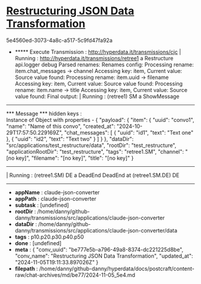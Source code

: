 # [Restructuring JSON Data Transformation](https://claude.ai/chat/be777e5b-a796-49a8-8374-dc221225d8be)

5e4560ed-3073-4a8c-a517-5c9fd47fa92a

+ ***** Execute Transmission :  <http://hyperdata.it/transmissions/cjc>
| Running : http://hyperdata.it/transmissions/retree1 a Restructure
 api.logger debug
Parsed renames:
Renames config:
Processing rename: item.chat_messages -> channel
Accessing key: item, Current value:
Source value found:
Processing rename: item.uuid -> filename
Accessing key: item, Current value:
Source value found:
Processing rename: item.name -> title
Accessing key: item, Current value:
Source value found:
Final output:
| Running :  (retree1) SM a ShowMessage
***************************
***  Message
***    hidden keys :  
Instance of Object with properties - 
{
  "payload": {
    "item": {
      "uuid": "convo1",
      "name": "Name of this convo",
      "created_at": "2024-10-29T17:57:50.229169Z",
      "chat_messages": [
        {
          "uuid": "id1",
          "text": "Text one"
        },
        {
          "uuid": "id2",
          "text": "Text two"
        }
      ]
    }
  },
  "dataDir": "src/applications/test_restructure/data",
  "rootDir": "test_restructure",
  "applicationRootDir": "test_restructure",
  "tags": "retree1.SM",
  "channel": "[no key]",
  "filename": "[no key]",
  "title": "[no key]"
}
***************************
| Running :  (retree1.SM) DE a DeadEnd
DeadEnd  at (retree1.SM.DE) DE

---

* **appName** : claude-json-converter
* **appPath** : claude-json-converter
* **subtask** : [undefined]
* **rootDir** : /home/danny/github-danny/transmissions/src/applications/claude-json-converter
* **dataDir** : /home/danny/github-danny/transmissions/src/applications/claude-json-converter/data
* **tags** : p10.p20.p30.p40.p50
* **done** : [undefined]
* **meta** : {
  "conv_uuid": "be777e5b-a796-49a8-8374-dc221225d8be",
  "conv_name": "Restructuring JSON Data Transformation",
  "updated_at": "2024-11-05T19:11:33.897026Z"
}
* **filepath** : /home/danny/github-danny/hyperdata/docs/postcraft/content-raw/chat-archives/md/be77/2024-11-05_5e4.md